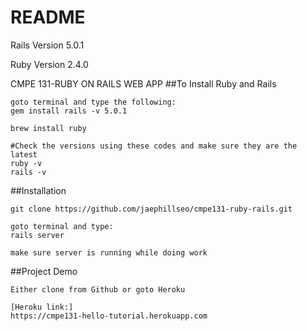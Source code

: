 # README

Rails Version 5.0.1

Ruby Version 2.4.0

CMPE 131-RUBY ON RAILS WEB APP
##To Install Ruby and Rails
```
goto terminal and type the following:
gem install rails -v 5.0.1

brew install ruby

#Check the versions using these codes and make sure they are the latest
ruby -v
rails -v

```

##Installation
```
git clone https://github.com/jaephillseo/cmpe131-ruby-rails.git

goto terminal and type:
rails server

make sure server is running while doing work
```

##Project Demo
```
Either clone from Github or goto Heroku

[Heroku link:]
https://cmpe131-hello-tutorial.herokuapp.com

```